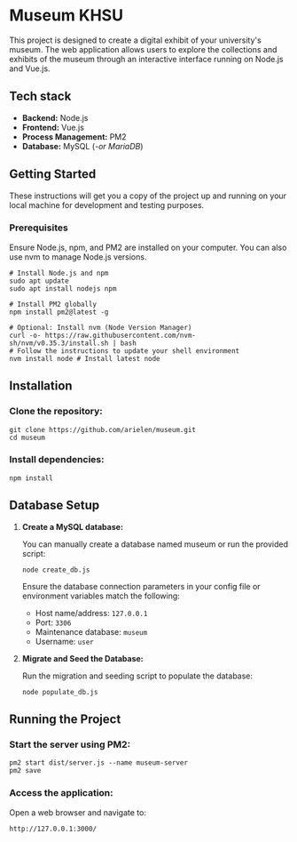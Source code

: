 # Museum KHSU

This project is designed to create a digital exhibit of your university's museum. The web application allows users to explore the collections and exhibits of the museum through an interactive interface running on Node.js and Vue.js.

## Tech stack

- **Backend:** Node.js
- **Frontend:** Vue.js
- **Process Management:** PM2
- **Database:** MySQL (*-or MariaDB*)

## Getting Started

These instructions will get you a copy of the project up and running on your local machine for development and testing purposes.

### Prerequisites

Ensure Node.js, npm, and PM2 are installed on your computer. You can also use nvm to manage Node.js versions.

```
# Install Node.js and npm
sudo apt update
sudo apt install nodejs npm

# Install PM2 globally
npm install pm2@latest -g

# Optional: Install nvm (Node Version Manager)
curl -o- https://raw.githubusercontent.com/nvm-sh/nvm/v0.35.3/install.sh | bash
# Follow the instructions to update your shell environment
nvm install node # Install latest node
```

## Installation

### Clone the repository:

```
git clone https://github.com/arielen/museum.git
cd museum
```

### Install dependencies:

```
npm install
```

## Database Setup

1. **Create a MySQL database:**
    
    You can manually create a database named museum or run the provided script:

    ```
    node create_db.js
    ```
    Ensure the database connection parameters in your config file or environment variables match the following:

    - Host name/address: `127.0.0.1`
    - Port: `3306`
    - Maintenance database: `museum`
    - Username: `user`

2. **Migrate and Seed the Database:**

    Run the migration and seeding script to populate the database:

    ```
    node populate_db.js
    ```

## Running the Project

### Start the server using PM2:

```
pm2 start dist/server.js --name museum-server
pm2 save
```

### Access the application:

Open a web browser and navigate to:

```
http://127.0.0.1:3000/
```
